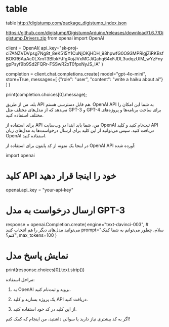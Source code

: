 # table
table
http://digistump.com/package_digistump_index.json


https://github.com/digistump/DigistumpArduino/releases/download/1.6.7/Digistump.Drivers.zip
from openai import OpenAI

client = OpenAI(
  api_key="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"
)

completion = client.chat.completions.create(
  model="gpt-4o-mini",
  store=True,
  messages=[
    {"role": "user", "content": "write a haiku about ai"}
  ]
)

print(completion.choices[0].message);










بله، من از طریق API هم قابل دسترسی هستم. OpenAI API به شما این امکان را می‌دهد که از مدل‌های مختلف مثل GPT-3 و GPT-4 برای ساخت برنامه‌ها و پروژه‌های مختلف استفاده کنید.

برای استفاده از API من، شما باید ابتدا در وب‌سایت OpenAI ثبت‌نام کنید و کلید API دریافت کنید. سپس می‌توانید از این کلید برای ارسال درخواست‌ها به مدل‌های زبان OpenAI استفاده کنید.

در اینجا یک نمونه از کد پایتون برای استفاده از OpenAI API آورده شده:

import openai

# کلید API خود را اینجا قرار دهید
openai.api_key = "your-api-key"

# ارسال درخواست به مدل GPT-3
response = openai.Completion.create(
  engine="text-davinci-003",  # می‌توانید مدل‌های دیگر را هم انتخاب کنید
  prompt="سلام، چطور می‌توانم به شما کمک کنم؟",
  max_tokens=100
)

# نمایش پاسخ مدل
print(response.choices[0].text.strip())

مراحل استفاده:

1. به OpenAI بروید و ثبت‌نام کنید.


2. یک پروژه بسازید و کلید API دریافت کنید.


3. از این کلید در کد خود استفاده کنید.



اگر به کد بیشتری نیاز دارید یا سوالی داشتید، من اینجام که کمک کنم!


